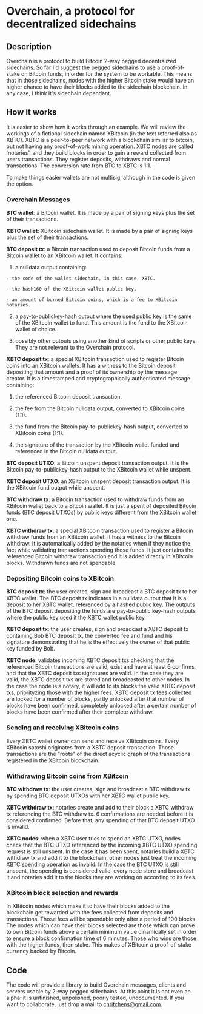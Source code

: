 # Overchain, a protocol for decentralized sidechains #


## Description ##


Overchain is a protocol to build Bitcoin 2-way pegged decentralized sidechains. So far I'd suggest the pegged sidechains to use a proof-of-stake on Bitcoin funds, in order for the system to be workable. This means that in those sidechains, nodes with the higher Bitcoin stake would have an higher chance to have their blocks added to the sidechain blockchain. In any case, I think it's sidechain dependant.


## How it works ##


It is easier to show how it works through an example. We will review the workings of a fictional sidechain named XBitcoin (in the text referred also as XBTC). XBTC is a peer-to-peer network with a blockchain similar to bitcoin, but not having any proof-of-work mining operation. XBTC nodes are called 'notaries', and they build blocks in order to gain a reward collected from users transactions. They register deposits, withdraws and normal transactions. The conversion rate from BTC to XBTC is 1:1.

To make things easier wallets are not multisig, although in the code is given the option.


### Overchain Messages ###


**BTC wallet**: a Bitcoin wallet. It is made by a pair of signing keys plus the set of their transactions.

**XBTC wallet**: XBitcoin sidechain wallet. It is made by a pair of signing keys plus the set of their transactions.

**BTC deposit tx**: a Bitcoin transaction used to deposit Bitcoin funds from a Bitcoin wallet to an XBitcoin wallet. It contains:

  1. a nulldata output containing:

    - the code of the wallet sidechain, in this case, XBTC.

    - the hash160 of the XBitcoin wallet public key.

    - an amount of burned Bitcoin coins, which is a fee to XBitcoin notaries.

  2. a pay-to-publickey-hash output where the used public key is the same of the XBitcoin wallet to fund. This amount is the fund to the XBitcoin wallet of choice.
  
  3. possibly other outputs using another kind of scripts or other public keys. They are not relevant to the Overchain protocol.

**XBTC deposit tx**: a special XBitcoin transaction used to register Bitcoin coins into an XBitcoin wallets. It has a witness to the Bitcoin deposit depositing that amount and a proof of its ownership by the message creator. It is a timestamped and cryptographically authenticated message containing:

  1. the referenced Bitcoin deposit transaction.
 
  2. the fee from the Bitcoin nulldata output, converted to XBitcoin coins (1:1).
 
  3. the fund from the Bitcoin pay-to-publickey-hash output, converted to XBitcoin coins (1:1).
 
  4. the signature of the transaction by the XBitcoin wallet funded and referenced in the Bitcoin nulldata output.

**BTC deposit UTXO**: a Bitcoin unspent deposit transaction output. It is the Bitcoin pay-to-publickey-hash output to the XBitcoin wallet while unspent.

**XBTC deposit UTXO**: an XBitcoin unspent deposit transaction output. It is the XBitcoin fund output while unspent.

**BTC withdraw tx**: a Bitcoin transaction used to withdraw funds from an XBitcoin wallet back to a Bitcoin wallet. It is just a spent of deposited Bitcoin funds (BTC deposit UTXOs) by public keys different from the XBitcoin wallet one.

**XBTC withdraw tx**: a special XBitcoin transaction used to register a Bitcoin withdraw funds from an XBitcoin wallet. It has a witness to the Bitcoin withdraw. It is automatically added by the notaries when if they notice the fact while validating transactions spending those funds. It just contains the referenced Bitcoin withdraw transaction and it is added directly in XBitcoin blocks. Withdrawn funds are not spendable.


### Depositing Bitcoin coins to XBitcoin ###


**BTC deposit tx**: the user creates, sign and broadcast a BTC deposit tx to her XBTC wallet. The BTC deposit tx indicates in a nulldata output that it is a deposit to her XBTC wallet, referenced by a hashed public key. The outputs of the BTC deposit depositing the funds are pay-to-public key-hash outputs where the public key used it the XBTC wallet public key.

**XBTC deposit tx**: the user creates, sign and broadcast a XBTC deposit tx containing Bob BTC deposit tx, the converted fee and fund and his signature demonstrating that he is the effectively the owner of that public key funded by Bob.

**XBTC node**: validates incoming XBTC deposit txs checking that the referenced Bitcoin transactions are valid, exist and have at least 6 confirms, and that the XBTC deposit txs signatures are valid. In the case they are valid, the XBTC deposit txs are stored and broadcasted to other nodes. In the case the node is a notary, it will add to its blocks the valid XBTC deposit txs, priorityzing those with the higher fees. XBTC deposit tx fees collected are locked for a number of blocks, partly unlocked after that number of blocks have been confirmed, completely unlocked after a certain number of blocks have been confirmed after their complete withdraw.


### Sending and receiving XBitcoin coins ###


Every XBTC wallet owner can send and receive XBitcoin coins. Every XBitcoin satoshi originates from a XBTC deposit transaction. Those transactions are the "roots" of the direct acyclic graph of the transactions registered in the XBitcoin blockchain.


### Withdrawing Bitcoin coins from XBitcoin ###


**BTC withdraw tx**: the user creates, sign and broadcast a BTC withdraw tx by spending BTC deposit UTXOs with her XBTC wallet public key.

**XBTC withdraw tx**: notaries create and add to their block a XBTC withdraw tx referencing the BTC withdraw tx. 6 confirmations are needed before it is considered confirmed. Before that, any spending of that BTC deposit UTXO is invalid.

**XBTC nodes**: when a XBTC user tries to spend an XBTC UTXO, nodes check that the BTC UTXO referenced by the incoming XBTC UTXO spending request is still unspent. In the case it has been spent, notaries build a XBTC withdraw tx and add it to the blockchain, other nodes just treat the incoming XBTC spending operation as invalid. In the case the BTC UTXO is still unspent, the spending is considered valid, every node store and broadcast it and notaries add it to the blocks they are working on
according to its fees.


### XBitcoin block selection and rewards ###

In XBitcoin nodes which make it to have their blocks added to the blockchain get rewarded with the fees collected from deposits and transactions. Those fees will be spendable only after a period of 100 blocks. The nodes which can have their blocks selected are those which can prove to own Bitcoin funds above a certain minimum value dinamically set in order to ensure a block confirmation time of 6 minutes. Those who wins are those with the higher funds, then stake. This makes of XBitcoin a proof-of-stake currency backed by Bitcoin.


## Code ##


The code will provide a library to build Overchain messages, clients and servers usable by 2-way pegged sidechains. At this point it is not even an alpha: it is unfinished, unpolished, poorly tested, undocumented. If you want to collaborate, just drop a mail to chritchens@gmail.com.





